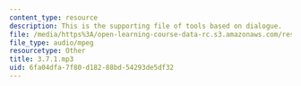```yaml
---
content_type: resource
description: This is the supporting file of tools based on dialogue.
file: /media/https%3A/open-learning-course-data-rc.s3.amazonaws.com/res-21g-003-learning-chinese-a-foundation-course-in-mandarin-spring-2011/6fa04dfa7f80d18288bd54293de5df32_3.7.1.mp3
file_type: audio/mpeg
resourcetype: Other
title: 3.7.1.mp3
uid: 6fa04dfa-7f80-d182-88bd-54293de5df32
---
```

